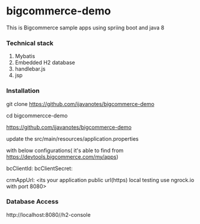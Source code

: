# bigcommerce-demo
This is Bigcommerce sample apps using spriing boot and java 8



### Technical stack

1. Mybatis
2. Embedded H2 database
3. handlebar.js
4. jsp



### Installation

git clone https://github.com/ijavanotes/bigcommerce-demo



cd bigcommercce-demo

https://github.com/ijavanotes/bigcommerce-demo

update the src/main/resources/application.properties

with below configurations( it's able to find from https://devtools.bigcommerce.com/my/apps)

bcClientId: <client id from bc when create apps>
bcClientSecret: <client scret from bc when create apps>

crmAppUrl: <its your application public url(https) local testing use ngrock.io  with port  8080>





### Database Access

http://localhost:8080//h2-console

























